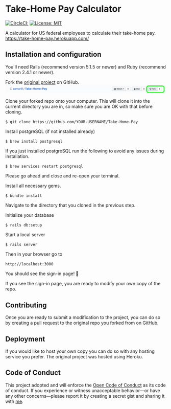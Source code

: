 # Take-Home Pay Calculator
[![CircleCI:](https://circleci.com/gh/aamarill/Take-Home-Pay.svg?style=svg)](https://circleci.com/gh/aamarill/Take-Home-Pay)
[![License: MIT](https://img.shields.io/badge/License-MIT-yellow.svg)](https://opensource.org/licenses/MIT)

A calculator for US federal employees to calculate their take-home pay.
https://take-home-pay.herokuapp.com/


## Installation and configuration

You'll need Rails (recommend version 5.1.5 or newer) and Ruby (recommend version
  2.4.1 or newer).
  
Fork the [original project](https://github.com/aamarill/Take-Home-Pay) on GitHub.
![alt title](app/assets/images/forking_screenshot.png)

Clone your forked repo onto your computer. This will clone it into the current directory you are in, so make sure you are OK with that before cloning.
``` shell
$ git clone https://github.com/YOUR-USERNAME/Take-Home-Pay
```

Install postgreSQL (if not installed already)
```shell
$ brew install postgresql
```

If you just installed postgreSQL run the following to avoid any issues during installation.
```shell
$ brew services restart postgresql
```

Please go ahead and close and re-open your terminal.

Install all necessary gems.
```shell
$ bundle install
```

Navigate to the directory that you cloned in the previous step.

Initialize your database
```shell
$ rails db:setup
```

Start a local server
```shell
$ rails server
```

Then in your browser go to 
```
http://localhost:3000
```
You should see the sign-in page! :tada:

If you see the sign-in page, you are ready to modify your own copy of the
repo.

## Contributing
Once you are ready to submit a modification to the project, you can do so by
creating a pull request to the original repo you forked from on GitHub.

## Deployment
If you would like to host your own copy you can do so with any hosting service
you prefer. The original project was hosted using Heroku.

## Code of Conduct
This project adopted and will enforce the [Open Code of Conduct](http://todogroup.org/opencodeofconduct/)
as its code of conduct. If you experience or witness unacceptable behavior—or have any other concerns—please report it by creating a secret gist and sharing it with [me](https://github.com/aamarill).
